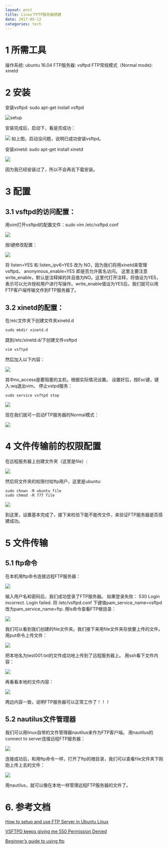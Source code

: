 ```yaml
---
layout: post
title: Linux下FTP服务器搭建
date: 2017-05-12
categories: tech
---
```


# 1 所需工具
操作系统: ubuntu 16.04
FTP服务器: vsftpd
FTP常规模式（Normal mode): xinetd

# 2 安装
安装vsftpd: sudo apt-get install vsftpd

![setup](http://b385.photo.store.qq.com/psb?/V11dEA6U3qTHQy/5llYPoYx5a66Kt7qON8oaE2sHXuFJnn780.M7Z9zMss!/b/dIEBAAAAAAAA&bo=GwOvAQAAAAADEIM!)

安装完成后，启动下，看是否成功：

![](http://b365.photo.store.qq.com/psb?/V11dEA6U3qTHQy/Uny.7YDfHfXlP74U9izwN*bUMnYVvRj.Bjiy7YMSua0!/b/dG0BAAAAAAAA&bo=HQOlAQAAAAADEI8!)
如上图，启动没问题，说明已成功安装vsftpd。

安装xinetd: sudo apt-get install xinetd

![](http://b365.photo.store.qq.com/psb?/V11dEA6U3qTHQy/tbxL3E0URxZ6Ez7sf6Px3kZJownrtT.PN0H3Erd08Hc!/b/dG0BAAAAAAAA&bo=GgOwAQAAAAADEJ0!)

因为我已经安装过了，所以不会再去下载安装。

# 3 配置
## 3.1 vsftpd的访问配置：
用vim打开vsftpd的配置文件：sudo vim /etc/vsftpd.conf

![](http://r.photo.store.qq.com/psb?/V11dEA6U3qTHQy/AIOA1xrtUxjcLmeNt*e*ECWc9PhiNBeZXxfl22jqvlI!/o/dG0BAAAAAAAA&bo=GwOsARsDrAEDEDU!)

按i键修改配置：

![](http://r.photo.store.qq.com/psb?/V11dEA6U3qTHQy/ZtCjB5NiNk2sIPUTuG9PHldhW3P38Zsv32qRdErWPTw!/o/dG0BAAAAAAAA&bo=GwOtARsDrQEDEDU!)

将 listen=YES 和 listen_ipv6=YES 改为 NO，因为我们将用xinetd来管理vsftpd。
anonymous_enable=YES 即是否允许匿名访问。
这里主要注意 write_enable，默认是注释掉的并且值为NO。这里代打开注释，将值设为YES，表示可以允许授权用户进行写操作。write_enable值设为YES后，我们就可以用FTP客户端传输文件到FTP服务器了。

## 3.2 xinetd的配置：
在/etc文件夹下创建文件夹xinetd.d
```
sudo mkdir xinetd.d
```
跳到/etc/xinetd.d/下创建文件vsftpd
```
vim vsftpd
```
然后加入以下内容：

![](http://r.photo.store.qq.com/psb?/V11dEA6U3qTHQy/YaxxJZpg1nO.byY7.DsDk*XcbNiHH8RADnDKhFN5l3w!/o/dGoBAAAAAAAA&bo=kAIDAZACAwEDEDU!)

其中no_access是要阻塞的主机，根据实际情况设置。
设置好后，按Esc键，键入:wq退出vim。
停止vstpd服务：
```
sudo service vsftpd stop
```

![](http://r.photo.store.qq.com/psb?/V11dEA6U3qTHQy/8mznMq8DPLjRvD*14kX0qldx0CJoehXNG1mvZ6n6xHw!/o/dIQBAAAAAAAA&bo=6QE5AOkBOQADEDU!)

现在我们就可一启动FTP服务器的Normal模式：

![](http://r.photo.store.qq.com/psb?/V11dEA6U3qTHQy/SDZJ9b0rg2.kZ2xviIlDQtUbQ9V82mkCVRH9MvxgGL0!/o/dG4BAAAAAAAA&bo=cwJLAHMCSwADEDU!)

# 4 文件传输前的权限配置
在远程服务器上创建文件夹（这里是file）:

![](http://r.photo.store.qq.com/psb?/V11dEA6U3qTHQy/Xo4X*VRVWN*ldptmHfZ3SZSZrrY.Mn*Hh06xOX3M6lA!/o/dGwBAAAAAAAA&bo=5AKmAOQCpgADEDU!)

然后将文件夹的权限付给ftp用户，这里是ubuntu:
```
sudo chown -R ubuntu file
sudo chmod -R 777 file
```

![](http://r.photo.store.qq.com/psb?/V11dEA6U3qTHQy/JeX*9eEH3Zt9iC*wSfxJl0F7cH4bMhioGUnLryuGGBE!/o/dCUAAAAAAAAA&bo=9QLUAPUC1AADEDU!)

到这里，设置基本完成了，接下来检验下能不能传文件，来验证FTP服务器是否搭建成功。

# 5 文件传输
## 5.1 ftp命令
在本机用ftp命令连接远程FTP服务器：

![](http://r.photo.store.qq.com/psb?/V11dEA6U3qTHQy/e6HJ3WI7jJ5.ezh4chm1*.2be1f35qN3N5yKX20hSpk!/o/dGwBAAAAAAAA&bo=3AK2AdwCtgEDEDU!)

输入用户名和密码后，我们成功登录了FTP服务器。
如果登录失败：
530 Login incorrect.
Login failed.
将 /etc/vsftpd.conf 下键值pam_service_name=vsftpd 改为pam_service_name=ftp.
用ls命令查看FTP根目录：

![](http://r.photo.store.qq.com/psb?/V11dEA6U3qTHQy/1HHZrlKdeyY2PwXUYjcUAmcdYvTnm*O3cSjyUJ2yXNw!/o/dIMBAAAAAAAA&bo=3AK2AdwCtgEDEDU!)

我们可以看到我们创建的file文件夹。我们接下来用file文件夹存放要上传的文件。用put命令上传文件：

![](http://r.photo.store.qq.com/psb?/V11dEA6U3qTHQy/Qo**wEp35d4NKJcUK6HDOEcImvXtJrYa7EzZ95eam9c!/o/dGwBAAAAAAAA&bo=pAMQAqQDEAIDEDU!)

把本地名为test001.txt的文件成功地上传到了远程服务器上。
用ssh看下文件内容：

![](http://r.photo.store.qq.com/psb?/V11dEA6U3qTHQy/6c9h7RLDYN63xETC1etBpAeqeHvMyWjTA4eqEe7jkKE!/o/dN8AAAAAAAAA&bo=HQMKAR0DCgEDEDU!)

再看看本地的文件内容：

![](http://r.photo.store.qq.com/psb?/V11dEA6U3qTHQy/BHSGGOrvy.GYLUnIywH91*wcaetdIgPLF*R006ms18k!/o/dGwBAAAAAAAA&bo=IQNpASEDaQEDEDU!)

两边内容一致，说明FTP服务器可以正常工作了！！！

## 5.2 nautilus文件管理器
我们可以用linux自带的文件管理器nautilus来作为FTP客户端。
用nautilus的connect to server连接远程FTP服务器：

![](http://r.photo.store.qq.com/psb?/V11dEA6U3qTHQy/N0sBTpmV7wOmDqzYPawyVapRYfEcr48VA0fE1i*KQAA!/o/dGoBAAAAAAAA&bo=qAFxAagBcQEDEDU!)

连接成功后，和用ftp命令一样，打开了ftp的根目录，我们可以查看file文件夹下刚刚上传上去的文件：

![](http://r.photo.store.qq.com/psb?/V11dEA6U3qTHQy/EpFE5oW6Z.mD0KRwF7uNXb31Gsjad1lW9L9YWL2wG1I!/o/dG0BAAAAAAAA&bo=HwPBAB8DwQADEDU!)

用nautilus，就可以像在本地一样管理远程FTP服务器的文件了。

# 6. 参考文档
[How to setup and use FTP Server in Ubuntu Linux](https://linuxconfig.org/how-to-setup-and-use-ftp-server-in-ubuntu-linux)

[VSFTPD keeps giving me 550 Permission Denied](https://ubuntuforums.org/showthread.php?t=833829)

[Beginner’s guide to using ftp](http://www.tldp.org/HOWTO/FTP-3.html)
